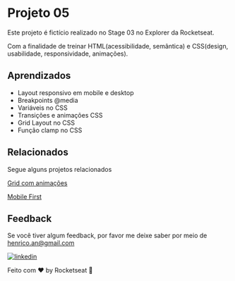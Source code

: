 
# Projeto 05

Este projeto é fictício realizado no Stage 03 no Explorer da Rocketseat.

Com a finalidade de treinar HTML(acessibilidade, semântica) e CSS(design, usabilidade, responsividade, animações).

## Aprendizados

- Layout responsivo em mobile e desktop
- Breakpoints @media
- Variáveis no CSS
- Transições e animações CSS
- Grid Layout no CSS
- Função clamp no CSS
## Relacionados

Segue alguns projetos relacionados

[Grid com animações](https://github.com/HenricoAngolera/GridComAnima-esSpaceCream)

[Mobile First](https://github.com/HenricoAngolera/MobileFirstSpaceCream)



## Feedback

Se você tiver algum feedback, por favor me deixe saber por meio de henrico.an@gmail.com

[![linkedin](https://img.shields.io/badge/linkedin-0A66C2?style=for-the-badge&logo=linkedin&logoColor=white)](https://www.linkedin.com/in/henrico-angolera-b89515243)

Feito com ♥ by Rocketseat 👋
